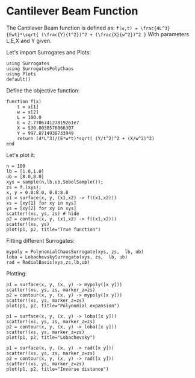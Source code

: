 # Cantilever Beam Function
The Cantilever Beam function is defined as:
``f(w,t) = \frac{4L^3}{Ewt}*\sqrt{ (\frac{Y}{t^2})^2 + (\frac{X}{w^2})^2 }``
With parameters L,E,X and Y given.

Let's import Surrogates and Plots:
```@example beam
using Surrogates
using SurrogatesPolyChaos
using Plots
default()
```

Define the objective function:
```@example beam
function f(x)
    t = x[1]
    w = x[2]
    L = 100.0
    E = 2.770674127819261e7
    X = 530.8038576066307
    Y = 997.8714938733949
    return (4*L^3)/(E*w*t)*sqrt( (Y/t^2)^2 + (X/w^2)^2)
end
```

Let's plot it:
```@example beam
n = 100
lb = [1.0,1.0]
ub = [8.0,8.0]
xys = sample(n,lb,ub,SobolSample());
zs = f.(xys);
x, y = 0.0:8.0, 0.0:8.0
p1 = surface(x, y, (x1,x2) -> f((x1,x2)))
xs = [xy[1] for xy in xys]
ys = [xy[2] for xy in xys]
scatter!(xs, ys, zs) # hide
p2 = contour(x, y, (x1,x2) -> f((x1,x2)))
scatter!(xs, ys)
plot(p1, p2, title="True function")
```


Fitting different Surrogates:
```@example beam
mypoly = PolynomialChaosSurrogate(xys, zs,  lb, ub)
loba = LobachevskySurrogate(xys, zs,  lb, ub)
rad = RadialBasis(xys,zs,lb,ub)
```

Plotting:
```@example beam
p1 = surface(x, y, (x, y) -> mypoly([x y]))
scatter!(xs, ys, zs, marker_z=zs)
p2 = contour(x, y, (x, y) -> mypoly([x y]))
scatter!(xs, ys, marker_z=zs)
plot(p1, p2, title="Polynomial expansion")
```

```@example beam
p1 = surface(x, y, (x, y) -> loba([x y]))
scatter!(xs, ys, zs, marker_z=zs)
p2 = contour(x, y, (x, y) -> loba([x y]))
scatter!(xs, ys, marker_z=zs)
plot(p1, p2, title="Lobachevsky")
```

```@example beam
p1 = surface(x, y, (x, y) -> rad([x y]))
scatter!(xs, ys, zs, marker_z=zs)
p2 = contour(x, y, (x, y) -> rad([x y]))
scatter!(xs, ys, marker_z=zs)
plot(p1, p2, title="Inverse distance")
```
